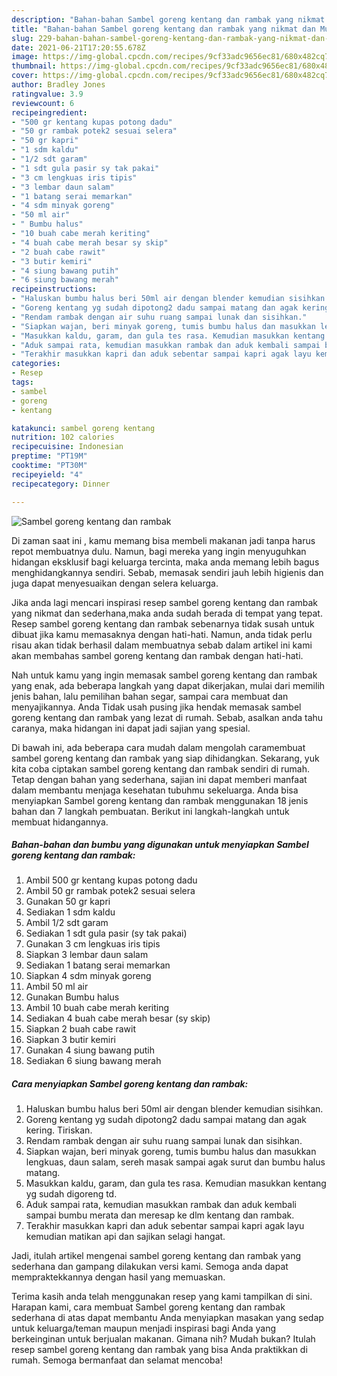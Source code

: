 ```yaml
---
description: "Bahan-bahan Sambel goreng kentang dan rambak yang nikmat dan Mudah Dibuat"
title: "Bahan-bahan Sambel goreng kentang dan rambak yang nikmat dan Mudah Dibuat"
slug: 229-bahan-bahan-sambel-goreng-kentang-dan-rambak-yang-nikmat-dan-mudah-dibuat
date: 2021-06-21T17:20:55.678Z
image: https://img-global.cpcdn.com/recipes/9cf33adc9656ec81/680x482cq70/sambel-goreng-kentang-dan-rambak-foto-resep-utama.jpg
thumbnail: https://img-global.cpcdn.com/recipes/9cf33adc9656ec81/680x482cq70/sambel-goreng-kentang-dan-rambak-foto-resep-utama.jpg
cover: https://img-global.cpcdn.com/recipes/9cf33adc9656ec81/680x482cq70/sambel-goreng-kentang-dan-rambak-foto-resep-utama.jpg
author: Bradley Jones
ratingvalue: 3.9
reviewcount: 6
recipeingredient:
- "500 gr kentang kupas potong dadu"
- "50 gr rambak potek2 sesuai selera"
- "50 gr kapri"
- "1 sdm kaldu"
- "1/2 sdt garam"
- "1 sdt gula pasir sy tak pakai"
- "3 cm lengkuas iris tipis"
- "3 lembar daun salam"
- "1 batang serai memarkan"
- "4 sdm minyak goreng"
- "50 ml air"
- " Bumbu halus"
- "10 buah cabe merah keriting"
- "4 buah cabe merah besar sy skip"
- "2 buah cabe rawit"
- "3 butir kemiri"
- "4 siung bawang putih"
- "6 siung bawang merah"
recipeinstructions:
- "Haluskan bumbu halus beri 50ml air dengan blender kemudian sisihkan."
- "Goreng kentang yg sudah dipotong2 dadu sampai matang dan agak kering. Tiriskan."
- "Rendam rambak dengan air suhu ruang sampai lunak dan sisihkan."
- "Siapkan wajan, beri minyak goreng, tumis bumbu halus dan masukkan lengkuas, daun salam, sereh masak sampai agak surut dan bumbu halus matang."
- "Masukkan kaldu, garam, dan gula tes rasa. Kemudian masukkan kentang yg sudah digoreng td."
- "Aduk sampai rata, kemudian masukkan rambak dan aduk kembali sampai bumbu merata dan meresap ke dlm kentang dan rambak."
- "Terakhir masukkan kapri dan aduk sebentar sampai kapri agak layu kemudian matikan api dan sajikan selagi hangat."
categories:
- Resep
tags:
- sambel
- goreng
- kentang

katakunci: sambel goreng kentang 
nutrition: 102 calories
recipecuisine: Indonesian
preptime: "PT19M"
cooktime: "PT30M"
recipeyield: "4"
recipecategory: Dinner

---
```



![Sambel goreng kentang dan rambak](https://img-global.cpcdn.com/recipes/9cf33adc9656ec81/680x482cq70/sambel-goreng-kentang-dan-rambak-foto-resep-utama.jpg)

Di zaman  saat ini , kamu memang bisa membeli makanan jadi tanpa harus repot membuatnya dulu. Namun, bagi mereka yang ingin menyuguhkan hidangan eksklusif bagi keluarga tercinta, maka anda memang lebih bagus menghidangkannya sendiri. Sebab, memasak sendiri jauh lebih higienis dan juga dapat menyesuaikan dengan selera keluarga.

Jika anda lagi mencari inspirasi resep sambel goreng kentang dan rambak yang nikmat dan sederhana,maka anda sudah berada di tempat yang tepat. Resep sambel goreng kentang dan rambak  sebenarnya tidak susah untuk dibuat jika kamu memasaknya dengan hati-hati. Namun, anda tidak perlu risau akan tidak berhasil dalam membuatnya 
sebab dalam artikel ini kami akan membahas sambel goreng kentang dan rambak dengan hati-hati.  



Nah untuk kamu yang ingin memasak sambel goreng kentang dan rambak yang enak, ada beberapa langkah yang dapat dikerjakan, mulai dari memilih jenis bahan, lalu pemilihan bahan segar, sampai cara membuat dan menyajikannya. Anda Tidak usah pusing jika hendak memasak sambel goreng kentang dan rambak yang lezat di rumah. Sebab, asalkan anda  tahu caranya, maka hidangan ini dapat jadi sajian yang spesial.

Di bawah ini, ada beberapa cara mudah dalam mengolah caramembuat sambel goreng kentang dan rambak yang siap dihidangkan. Sekarang, yuk kita coba ciptakan sambel goreng kentang dan rambak sendiri di rumah. Tetap dengan bahan yang sederhana, sajian ini dapat memberi manfaat dalam membantu menjaga kesehatan tubuhmu sekeluarga. Anda bisa menyiapkan Sambel goreng kentang dan rambak menggunakan 18 jenis bahan dan 7 langkah pembuatan. Berikut ini langkah-langkah untuk membuat hidangannya.

<!--inarticleads1-->

##### Bahan-bahan dan bumbu yang digunakan untuk menyiapkan Sambel goreng kentang dan rambak:

1. Ambil 500 gr kentang kupas potong dadu
1. Ambil 50 gr rambak potek2 sesuai selera
1. Gunakan 50 gr kapri
1. Sediakan 1 sdm kaldu
1. Ambil 1/2 sdt garam
1. Sediakan 1 sdt gula pasir (sy tak pakai)
1. Gunakan 3 cm lengkuas iris tipis
1. Siapkan 3 lembar daun salam
1. Sediakan 1 batang serai memarkan
1. Siapkan 4 sdm minyak goreng
1. Ambil 50 ml air
1. Gunakan  Bumbu halus
1. Ambil 10 buah cabe merah keriting
1. Sediakan 4 buah cabe merah besar (sy skip)
1. Siapkan 2 buah cabe rawit
1. Siapkan 3 butir kemiri
1. Gunakan 4 siung bawang putih
1. Sediakan 6 siung bawang merah




<!--inarticleads2-->

##### Cara menyiapkan Sambel goreng kentang dan rambak:

1. Haluskan bumbu halus beri 50ml air dengan blender kemudian sisihkan.
1. Goreng kentang yg sudah dipotong2 dadu sampai matang dan agak kering. Tiriskan.
1. Rendam rambak dengan air suhu ruang sampai lunak dan sisihkan.
1. Siapkan wajan, beri minyak goreng, tumis bumbu halus dan masukkan lengkuas, daun salam, sereh masak sampai agak surut dan bumbu halus matang.
1. Masukkan kaldu, garam, dan gula tes rasa. Kemudian masukkan kentang yg sudah digoreng td.
1. Aduk sampai rata, kemudian masukkan rambak dan aduk kembali sampai bumbu merata dan meresap ke dlm kentang dan rambak.
1. Terakhir masukkan kapri dan aduk sebentar sampai kapri agak layu kemudian matikan api dan sajikan selagi hangat.




Jadi, itulah artikel mengenai  sambel goreng kentang dan rambak  yang sederhana dan gampang dilakukan versi kami. Semoga anda dapat mempraktekkannya dengan hasil yang memuaskan. 

Terima kasih anda telah menggunakan resep yang kami tampilkan di sini. Harapan kami, cara membuat  Sambel goreng kentang dan rambak sederhana di atas dapat membantu Anda menyiapkan masakan yang sedap untuk keluarga/teman maupun menjadi inspirasi bagi Anda yang berkeinginan untuk berjualan makanan. Gimana nih? Mudah bukan? Itulah resep sambel goreng kentang dan rambak yang bisa Anda praktikkan di rumah. Semoga bermanfaat dan selamat mencoba!

